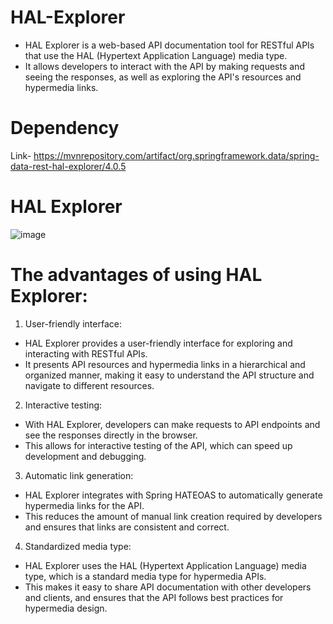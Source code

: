 # HAL-Explorer
- HAL Explorer is a web-based API documentation tool for RESTful APIs that use the HAL (Hypertext Application Language) media type. 
- It allows developers to interact with the API by making requests and seeing the responses, as well as exploring the API's resources and hypermedia links.

# Dependency
Link- https://mvnrepository.com/artifact/org.springframework.data/spring-data-rest-hal-explorer/4.0.5

# HAL Explorer
![image](https://user-images.githubusercontent.com/84695818/234450682-4e4db9fb-90b2-4159-898a-71dcfbebe86e.png)

# The advantages of using HAL Explorer:

1. User-friendly interface: 
- HAL Explorer provides a user-friendly interface for exploring and interacting with RESTful APIs. 
- It presents API resources and hypermedia links in a hierarchical and organized manner, making it easy to understand the API structure and navigate to different resources.

2. Interactive testing: 
- With HAL Explorer, developers can make requests to API endpoints and see the responses directly in the browser. 
- This allows for interactive testing of the API, which can speed up development and debugging.

3. Automatic link generation:
- HAL Explorer integrates with Spring HATEOAS to automatically generate hypermedia links for the API. 
- This reduces the amount of manual link creation required by developers and ensures that links are consistent and correct.

4. Standardized media type: 
- HAL Explorer uses the HAL (Hypertext Application Language) media type, which is a standard media type for hypermedia APIs. 
- This makes it easy to share API documentation with other developers and clients, and ensures that the API follows best practices for hypermedia design.

